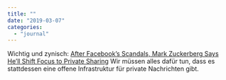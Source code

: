 ```yaml
---
title: ""
date: "2019-03-07"
categories: 
  - "journal"
---
```


Wichtig und zynisch: [After Facebook’s Scandals, Mark Zuckerberg Says He’ll Shift Focus to Private Sharing](https://nyti.ms/2HjW8r6) Wir müssen alles dafür tun, dass es stattdessen eine offene Infrastruktur für private Nachrichten gibt.
